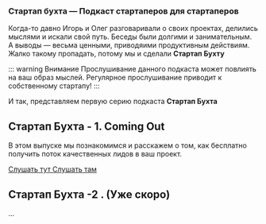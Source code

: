 ### Стартап бухта — Подкаст стартаперов для стартаперов

Когда-то давно Игорь и Олег разговаривали о своих проектах, делились мыслями и искали свой путь. Беседы были долгими и занимательным. А выводы — весьма ценными, приводяими продуктивным действиям. Жалко такому пропадать, потому мы и сделали **Стартап Бухту**

::: warning Внимание
Прослушивание данного подкаста может повлиять на ваш образ мыслей. Регулярное прослушивание приводит к собственному стартапу!
:::

И так, представляем первую серию подкаста **Стартап Бухта**

## Стартап Бухта - 1. Coming Out

В этом выпуске мы познакомимся и расскажем о том, как бесплатно получить поток качественных лидов в ваш проект.

<div class="home" style="padding: 0px;">
<div class="hero" style="padding: 0px;">
<p class="action">
<a href="#" class="nav-link action-button" target="_blank">
  Слушать тут
</a>
<a href="#" class="nav-link action-button" target="_blank">
  Слушать там
</a>
</p>
</div>
</div>

## Стартап Бухта -2 . (Уже скоро)

...
